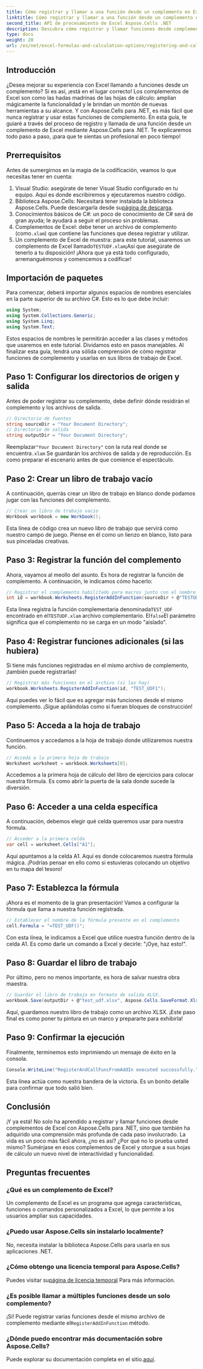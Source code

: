 ```yaml
---
title: Cómo registrar y llamar a una función desde un complemento en Excel
linktitle: Cómo registrar y llamar a una función desde un complemento en Excel
second_title: API de procesamiento de Excel Aspose.Cells .NET
description: Descubra cómo registrar y llamar funciones desde complementos en Excel usando Aspose.Cells para .NET con nuestro sencillo tutorial paso a paso.
type: docs
weight: 20
url: /es/net/excel-formulas-and-calculation-options/registering-and-calling-function-from-add-in/
---
```

## Introducción
¿Desea mejorar su experiencia con Excel llamando a funciones desde un complemento? Si es así, ¡está en el lugar correcto! Los complementos de Excel son como las hadas madrinas de las hojas de cálculo: amplían mágicamente la funcionalidad y le brindan un montón de nuevas herramientas a su alcance. Y con Aspose.Cells para .NET, es más fácil que nunca registrar y usar estas funciones de complemento. 
En esta guía, te guiaré a través del proceso de registro y llamada de una función desde un complemento de Excel mediante Aspose.Cells para .NET. Te explicaremos todo paso a paso, ¡para que te sientas un profesional en poco tiempo!
## Prerrequisitos
Antes de sumergirnos en la magia de la codificación, veamos lo que necesitas tener en cuenta:
1. Visual Studio: asegúrate de tener Visual Studio configurado en tu equipo. Aquí es donde escribiremos y ejecutaremos nuestro código.
2.  Biblioteca Aspose.Cells: Necesitará tener instalada la biblioteca Aspose.Cells. Puede descargarla desde su[página de descarga](https://releases.aspose.com/cells/net/).
3. Conocimientos básicos de C#: un poco de conocimiento de C# será de gran ayuda; le ayudará a seguir el proceso sin problemas.
4.  Complementos de Excel: debe tener un archivo de complemento (como`.xlam`) que contiene las funciones que desea registrar y utilizar.
5.  Un complemento de Excel de muestra: para este tutorial, usaremos un complemento de Excel llamado`TESTUDF.xlam`¡Así que asegúrate de tenerlo a tu disposición!
¡Ahora que ya está todo configurado, arremanguémonos y comencemos a codificar!
## Importación de paquetes
Para comenzar, deberá importar algunos espacios de nombres esenciales en la parte superior de su archivo C#. Esto es lo que debe incluir:
```csharp
using System;
using System.Collections.Generic;
using System.Linq;
using System.Text;
```
Estos espacios de nombres le permitirán acceder a las clases y métodos que usaremos en este tutorial.
Dividamos esto en pasos manejables. Al finalizar esta guía, tendrá una sólida comprensión de cómo registrar funciones de complemento y usarlas en sus libros de trabajo de Excel.
## Paso 1: Configurar los directorios de origen y salida
Antes de poder registrar su complemento, debe definir dónde residirán el complemento y los archivos de salida.
```csharp
// Directorio de fuentes
string sourceDir = "Your Document Directory";
// Directorio de salida
string outputDir = "Your Document Directory";
```
 Reemplazar`"Your Document Directory"` con la ruta real donde se encuentra`.xlam` Se guardarán los archivos de salida y de reproducción. Es como preparar el escenario antes de que comience el espectáculo.
## Paso 2: Crear un libro de trabajo vacío
A continuación, querrás crear un libro de trabajo en blanco donde podamos jugar con las funciones del complemento.
```csharp
// Crear un libro de trabajo vacío
Workbook workbook = new Workbook();
```
Esta línea de código crea un nuevo libro de trabajo que servirá como nuestro campo de juego. Piense en él como un lienzo en blanco, listo para sus pinceladas creativas.
## Paso 3: Registrar la función del complemento
Ahora, vayamos al meollo del asunto. Es hora de registrar la función de complemento. A continuación, le indicamos cómo hacerlo:
```csharp
// Registrar el complemento habilitado para macros junto con el nombre de la función
int id = workbook.Worksheets.RegisterAddInFunction(sourceDir + @"TESTUDF.xlam", "TEST_UDF", false);
```
 Esta línea registra la función complementaria denominada`TEST_UDF` encontrado en el`TESTUDF.xlam` archivo complementario. El`false`El parámetro significa que el complemento no se carga en un modo "aislado". 
## Paso 4: Registrar funciones adicionales (si las hubiera)
Si tiene más funciones registradas en el mismo archivo de complemento, ¡también puede registrarlas!
```csharp
// Registrar más funciones en el archivo (si las hay)
workbook.Worksheets.RegisterAddInFunction(id, "TEST_UDF1");
```
Aquí puedes ver lo fácil que es agregar más funciones desde el mismo complemento. ¡Sigue apilándolas como si fueran bloques de construcción!
## Paso 5: Acceda a la hoja de trabajo
Continuemos y accedamos a la hoja de trabajo donde utilizaremos nuestra función. 
```csharp
// Acceda a la primera hoja de trabajo
Worksheet worksheet = workbook.Worksheets[0];
```
Accedemos a la primera hoja de cálculo del libro de ejercicios para colocar nuestra fórmula. Es como abrir la puerta de la sala donde sucede la diversión.
## Paso 6: Acceder a una celda específica
A continuación, debemos elegir qué celda queremos usar para nuestra fórmula. 
```csharp
// Acceder a la primera celda
var cell = worksheet.Cells["A1"];
```
Aquí apuntamos a la celda A1. Aquí es donde colocaremos nuestra fórmula mágica. ¡Podrías pensar en ello como si estuvieras colocando un objetivo en tu mapa del tesoro!
## Paso 7: Establezca la fórmula
¡Ahora es el momento de la gran presentación! Vamos a configurar la fórmula que llama a nuestra función registrada.
```csharp
// Establecer el nombre de la fórmula presente en el complemento
cell.Formula = "=TEST_UDF()";
```
Con esta línea, le indicamos a Excel que utilice nuestra función dentro de la celda A1. Es como darle un comando a Excel y decirle: "¡Oye, haz esto!".
## Paso 8: Guardar el libro de trabajo
Por último, pero no menos importante, es hora de salvar nuestra obra maestra.
```csharp
// Guardar el libro de trabajo en formato de salida XLSX.
workbook.Save(outputDir + @"test_udf.xlsx", Aspose.Cells.SaveFormat.Xlsx);
```
Aquí, guardamos nuestro libro de trabajo como un archivo XLSX. ¡Este paso final es como poner tu pintura en un marco y prepararte para exhibirla!
## Paso 9: Confirmar la ejecución
Finalmente, terminemos esto imprimiendo un mensaje de éxito en la consola.
```csharp
Console.WriteLine("RegisterAndCallFuncFromAddIn executed successfully.");
```
Esta línea actúa como nuestra bandera de la victoria. Es un bonito detalle para confirmar que todo salió bien.
## Conclusión 
¡Y ya está! No solo ha aprendido a registrar y llamar funciones desde complementos de Excel con Aspose.Cells para .NET, sino que también ha adquirido una comprensión más profunda de cada paso involucrado. La vida es un poco más fácil ahora, ¿no es así? ¿Por qué no lo prueba usted mismo? Sumérjase en esos complementos de Excel y otorgue a sus hojas de cálculo un nuevo nivel de interactividad y funcionalidad.
## Preguntas frecuentes
### ¿Qué es un complemento de Excel?  
Un complemento de Excel es un programa que agrega características, funciones o comandos personalizados a Excel, lo que permite a los usuarios ampliar sus capacidades.
### ¿Puedo usar Aspose.Cells sin instalarlo localmente?  
No, necesita instalar la biblioteca Aspose.Cells para usarla en sus aplicaciones .NET.
### ¿Cómo obtengo una licencia temporal para Aspose.Cells?  
 Puedes visitar su[página de licencia temporal](https://purchase.aspose.com/temporary-license/) Para más información.
### ¿Es posible llamar a múltiples funciones desde un solo complemento?  
 ¡Sí! Puede registrar varias funciones desde el mismo archivo de complemento mediante el`RegisterAddInFunction` método.
### ¿Dónde puedo encontrar más documentación sobre Aspose.Cells?  
 Puede explorar su documentación completa en el sitio.[aquí](https://reference.aspose.com/cells/net/).